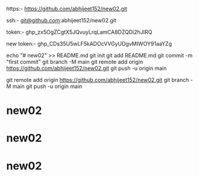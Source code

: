 https:- 
https://github.com/abhijeet152/new02.git

ssh:- 
git@github.com:abhijeet152/new02.git

token:- 
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

new token:-
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


echo "# new02" >> README.md
git init
git add README.md
git commit -m "first commit"
git branch -M main
git remote add origin https://github.com/abhijeet152/new02.git
git push -u origin main

git remote add origin https://github.com/abhijeet152/new02.git
git branch -M main
git push -u origin main

# new02
# new02
# new02
